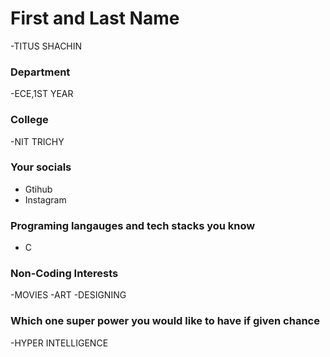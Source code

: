 # First and Last Name
-TITUS SHACHIN
### Department
-ECE,1ST YEAR

### College
-NIT TRICHY

### Your socials
- Gtihub
- Instagram

### Programing langauges and tech stacks you know

- C

### Non-Coding Interests
-MOVIES
-ART
-DESIGNING

### Which one super power you would like to have if given chance
-HYPER INTELLIGENCE 